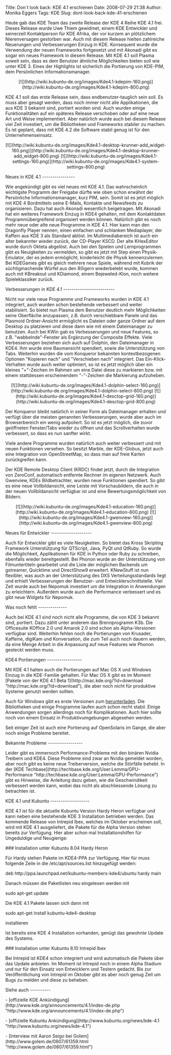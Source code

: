 Title: Don`t look back: KDE 4.1 erschienen
Date: 2008-07-29 21:38
Author: Monika Eggers
Tags: KDE
Slug: dont-look-back-kde-41-erschienen

Heute gab das KDE Team das zweite Release der KDE 4 Reihe KDE 4.1 frei.
Dieses Release wurde Uwe Thiem gewidmet, einem KDE Entwickler und
seinerzeit Kontaktperson für KDE Afrika, der vor kurzem an plötzlichem
Nierenversagen gestorben war. Auch mit diesem Release hielten zahlreiche
Neuerungen und Verbesserungen Einzug in KDE. Konsequent wurde die
Verwendung der neuen Frameworks fortgesetzt und mit Akonadi gibt es
sogar ein neues Framework in diesem Release. Mit KDE 4.1 soll Plasma
soweit sein, dass es dem Benutzer ähnliche Möglichkeiten bieten soll wie
unter KDE 3. Eines der Highlights ist sicherlich die Portierung von
KDE-PIM, dem Persönlichen Informationsmanager.

</p>
<p>
<center>
[![](http://wiki.kubuntu-de.org/images/Kde4.1-kdepim-160.png)](http://wiki.kubuntu-de.org/images/Kde4.1-kdepim-800.png)

</center>
</p>
</p>
<!--break--><!--break-->

KDE 4.1 soll das erste Release sein, dass endbenutzer-tauglich sein
soll. Es muss aber gesagt werden, dass noch immer nicht alle
Applikationen, die aus KDE 3 bekannt sind, portiert worden sind. Auch
wurden einige Funktionalitäten auf ein späteres Release verschoben oder
auf eine neue Art und Weise implementiert. Aber natürlich wurde auch bei
diesem Release viel Zeit investiert, um die Bibliotheken und Frameworks
stabiler zu machen. Es ist geplant, dass mit KDE 4.2 die Software stabil
genug ist für den Unternehmenseinsatz.

</p>
<p>
<center>
[![](http://wiki.kubuntu-de.org/images/Kde4.1-desktop-krunner-add_widget-160.png)](http://wiki.kubuntu-de.org/images/Kde4.1-desktop-krunner-add_widget-800.png) [![](http://wiki.kubuntu-de.org/images/Kde4.1-settings-160.png)](http://wiki.kubuntu-de.org/images/Kde4.1-system-settings-800.png)

</center>
</p>
</p>
Neues in KDE 4.1
----------------

</p>
Wie angekündigt gibt es viel neues mit KDE 4.1. Das wahrscheinlich
wichtigste Programm der Freigabe dürfte wie oben schon erwähnt der
Persönliche Informationsmanager, kurz PIM, sein. Somit ist es jetzt
möglich mit KDE 4 Bordmitteln seine E-Mails, Kontakte und Newsfeeds zu
organisieren. Dazu hat auch Akonadi wesentlich beigetragen. Mit Akonadi
hat ein weiteres Framework Einzug in KDE4 gehalten, mit dem Kontaktdaten
Programmübergreifend organisiert werden können. Natürlich gibt es noch
mehr neue oder alte neue Programme in KDE 4.1. Hier kann man den
Dragonfly Player nennen, einen einfachen und schlanken Mediaplayer, der
Kaffein aus KDE 3 als Standard ablöst. Im Multimediabereich ist auch ein
alter bekannter wieder zurück, der CD-Player KSCD. Der alte KHexEditor
wurde durch Okteta abgelöst. Auch bei den Spielen und Lernprogrammen
gibt es Neuigkeiten zu vermelden, so gibt es jetzt mit Step einen
Physik-Emulator, der es jedem ermöglicht, kinderleicht die Physik
kennenzulernen. Bei KDEGames gibt es gleich mehrere neue Spiele, während
mit Kubrik der süchtigmachende Würfel aus den 80igern wiederbelebt
wurde, kommen auch mit KBreakout und KDiamond, einem Bejeweled-Klon,
noch weitere Spieleklassiker zurück.

</p>
Verbesserungen in KDE 4.1
-------------------------

</p>
Nicht nur viele neue Programme und Frameworks wurden in KDE 4.1
integriert, auch wurden schon bestehende verbessert und weiter
stabilisiert. So bietet nun Plasma dem Benutzer deutlich mehr
Möglichkeiten seine Oberfläche anzupassen, z.B. durch verschiebbare
Panele und das Plasmoid Ordner-Ansicht ermöglicht es Dateien oder ganze
Ordner auf dem Desktop zu platzieren und diese dann wie mit einem
Dateimanager zu benutzen. Auch bei KWin gab es Verbesserungen und neue
Features, so z.B. "wabbelnde"-Fenster als Ergänzung der Composite
Effekte. Viele Verbesserungen beziehen sich auch auf Dolphin, den
Dateimanager in KDE4. Ihm wurde eine Baumansicht spendiert, sowie die
Unterstützung von Tabs. Weiterhin wurden die vom Konqueror bekannten
kontextbezogenen Optionen "Kopieren nach" und "Verschieben nach"
integriert. Das Ein-Klick-Verhalten wurde auch weiter optimiert, so ist
es jetzt möglich über ein kleines "+"-Zeichen im Rahmen um eine Datei
diese zu markieren bzw. mit einem stattdessen erscheinendem "-"-Zeichen
die Markierung aufzuheben.

</p>
<p>
<center>
[![](http://wiki.kubuntu-de.org/images/Kde4.1-dolphin-select-160.png)](http://wiki.kubuntu-de.org/images/Kde4.1-dolphin-select-800.png) [![](http://wiki.kubuntu-de.org/images/Kde4.1-desctop-grid-160.png)](http://wiki.kubuntu-de.org/images/Kde4.1-desctop-grid-800.png)

</center>
</p>
</p>
Der Konqueror bleibt natürlich in seiner Form als Dateimanager erhalten
und verfügt über die meisten genannten Verbesserungen, wurde aber auch
im Browserbereich ein wenig aufpoliert. So ist es jetzt möglich, die
zuvor geöffneten Fenster/Tabs wieder zu öffnen und das Scrollverhalten
wurde verbessert, so dass es nun sanfter wirkt.

</p>
Viele andere Programme wurden natürlich auch weiter verbessert und mit
neuen Funktionen versehen. So besitzt Marble, der KDE-Globus, jetzt auch
eine Integration von OpenStreetMap, so dass man auf freie Karten
zurückgreifen kann.  

Der KDE Remote Desktop Client (KRDC) findet jetzt, durch die Integration
von ZeroConf, automatisch entfernte Rechner im eigenen Netzwerk. Auch
Gwenview, KDEs Bildbetrachter, wurden neue Funktionen spendiert. So gibt
es eine neue Vollbildansicht, eine Leiste mit Vorschaubildern, die auch
in der neuen Vollbildansicht verfügbar ist und eine
Bewertungsmöglichkeit von Bildern.

</p>
<p>
<center>
[![](http://wiki.kubuntu-de.org/images/Kde4.1-education-160.png)](http://wiki.kubuntu-de.org/images/Kde4.1-education-800.png) [![](http://wiki.kubuntu-de.org/images/Kde4.1-gwenview-160.png)](http://wiki.kubuntu-de.org/images/Kde4.1-gwenview-800.png)

</center>
</p>
</p>
Neues für Entwickler
--------------------

</p>
Auch für Entwickler gibt es viele Neuigkeiten. So bietet das Kross
Skripting Framework Unterstützung für QTScript, Java, PyQt und QtRuby.
So wurde die Möglichkeit, Applikationen für KDE in Python oder Ruby zu
schreiben, ebenfalls wieder bereitgestellt. Bei Phonon wurde an der
Unterstützung von Filmuntertiteln gearbeitet und die Liste der möglichen
Backends um gstreamer, Quicktime und DirectShow9 erweitert. KNewStuff
ist nun flexibler, was auch an der Unterstützung des DXS
Verteilungsstandards liegt und erhielt Verbesserungen der Benutzer- und
Entwicklerschnittstelle. Viel Zeit wurde auch bei Nepomuk investiert um
die Integration in Anwendungen zu erleichtern. Außerdem wurde auch die
Performance verbessert und es gibt neue Widgets für Nepomuk.

</p>
Was noch fehlt
--------------

</p>
Auch bei KDE 4.1 sind noch nicht alle Programme, die von KDE 3 bekannt
sind, portiert. Dazu zählt unter anderem das Brennprogramm K3b. Die
Officesuite KOffice 2.0 und Amarok 2.0 sind schon als Alpha-Versionen
verfügbar sind. Weiterhin fehlen noch die Portierungen von Krusader,
Kaffeine, digiKam und Konversation, die zum Teil auch noch dauern
werden, da eine Menge Arbeit in die Anpassung auf neue Features wie
Phonon gesteckt werden muss.

</p>
KDE4 Portierungen
-----------------

</p>
Mit KDE 4.1 halten auch die Portierungen auf Mac OS X und Windows Einzug
in die KDE-Familie gehalten. Für Mac OS X gibt es im Moment [Pakete von
der KDE 4.1 Beta
1](http://mac.kde.org/?id=download "http://mac.kde.org/?id=download"),
die aber noch nicht für produktive Systeme genutzt werden sollten.  

Auch für Windows gibt es erste Versionen zum
[herunterladen](http://windows.kde.org/ "http://windows.kde.org/"). Die
Bibliotheken und einige Programme laufen auch schon recht stabil. Einige
Anwendungen sorgen allerdings noch für Komplikationen. Auch hier sollte
noch von einem Einsatz in Produktivumgebungen abgesehen werden.  

Seit einiger Zeit ist auch eine Portierung auf OpenSolaris im Gange, die
aber noch einige Probleme bereitet.

</p>
Bekannte Probleme
-----------------

</p>
Leider gibt es immernoch Performance-Probleme mit den binären Nvidia
Treibern und KDE4. Diese Probleme sind zwar an Nvidia gemeldet worden,
aber noch gibt es keine neue Treiberversion, welche die Störfälle
behebt. In der [KDE
Techbase](http://techbase.kde.org/User:Lemma/GPU-Performance "http://techbase.kde.org/User:Lemma/GPU-Performance")
gibt es Hinweise, die Anleitung dazu geben, wie die Geschwindikeit
verbessert werden kann, wobei das nicht als abschliessende Lösung zu
betrachten ist.

</p>
KDE 4.1 und Kubuntu
-------------------

</p>
KDE 4.1 ist für die aktuelle Kubuntu Version Hardy Heron verfügbar und
kann neben eine bestehende KDE 3 Installation betrieben werden. Das
kommende Release von Intrepid Ibex, welches im Oktober erscheinen soll,
wird mit KDE 4.1 ausgeliefert, die Pakete für die Alpha Version stehen
bereits zur Verfügung. Hier aber schon mal Installationshilfen für
Ungeduldige und Neugierige:

</p>
### Installation unter Kubuntu 8.04 Hardy Heron

</p>
Für Hardy stehen Pakete im KDE4-PPA zur Verfügung. Hier für muss
folgende Zeile in die /etc/apt/sources.list hinzugefügt werden:

</p>
    deb http://ppa.launchpad.net/kubuntu-members-kde4/ubuntu hardy main

Danach müssen die Paketlisten neu eingelesen werden mit

</p>
    sudo apt-get update

Die KDE 4.1 Pakete lassen sich dann mit

</p>
    sudo apt-get install kubuntu-kde4-desktop

installieren

</p>
Ist bereits eine KDE 4 Installation vorhanden, genügt das gewohnte
Update des Systems.

</p>
### Installation unter Kubuntu 8.10 Intrepid Ibex

</p>
Bei Intrepid ist KDE4 schon integriert und wird automatisch die Pakete
über das Update anbieten. Im Moment ist Intrepid noch in einem Alpha
Stadium und nur für den Einsatz von Entwicklern und Testern gedacht. Bis
zur Veröffentlichung von Intrepid im Oktober gibt es aber noch genug
Zeit um Bugs zu melden und diese zu beheben.

</p>
Siehe auch
----------

</p>
-   [offizielle KDE
    Ankündigung](http://www.kde.org/announcements/4.1/index-de.php "http://www.kde.org/announcements/4.1/index-de.php")
    </p>
    <p>
-   [offizielle Kubuntu
    Ankündigung](http://www.kubuntu.org/news/kde-4.1 "http://www.kubuntu.org/news/kde-4.1")
    </p>
    <p>
-   [Interview mit Aaron Seigo bei
    Golem](http://www.golem.de/0807/61359.html "http://www.golem.de/0807/61359.html")  
   </p>
    <p>

</p>

